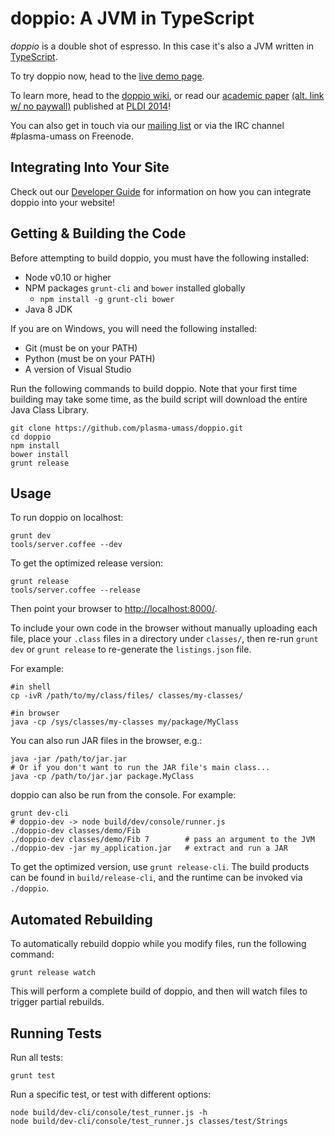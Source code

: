 doppio: A JVM in TypeScript
=================================

_doppio_ is a double shot of espresso.
In this case it's also a JVM written in [TypeScript](http://www.typescriptlang.org/).

To try doppio now, head to the [live demo page](http://plasma-umass.github.io/doppio-demo/).

To learn more, head to the [doppio wiki](https://github.com/plasma-umass/doppio/wiki), or read our [academic paper](http://dl.acm.org/citation.cfm?id=2594293) [(alt. link w/ no paywall)](https://plasma-umass.github.io/doppio-demo/paper.pdf) published at [PLDI 2014](http://conferences.inf.ed.ac.uk/pldi2014/)!

You can also get in touch via our [mailing list][mail] or via the IRC channel
\#plasma-umass on Freenode.

[mail]: https://groups.google.com/forum/?fromgroups#!forum/plasma-umass-gsoc

Integrating Into Your Site
--------------------------

Check out our [Developer Guide](https://github.com/plasma-umass/doppio/wiki/Doppio-Developer-Guide) for information on how you can integrate doppio into your website!

Getting & Building the Code
---------------------------

Before attempting to build doppio, you must have the following installed:
* Node v0.10 or higher
* NPM packages `grunt-cli` and `bower` installed globally
  * `npm install -g grunt-cli bower`
* Java 8 JDK

If you are on Windows, you will need the following installed:
* Git (must be on your PATH)
* Python (must be on your PATH)
* A version of Visual Studio

Run the following commands to build doppio. Note that your first time building may take some time, as the build script will download the entire Java Class Library.

    git clone https://github.com/plasma-umass/doppio.git
    cd doppio
    npm install
    bower install
    grunt release

Usage
-----

To run doppio on localhost:

    grunt dev
    tools/server.coffee --dev

To get the optimized release version:

    grunt release
    tools/server.coffee --release

Then point your browser to [http://localhost:8000/](http://localhost:8000/).

To include your own code in the browser without manually uploading each file,
place your `.class` files in a directory under `classes/`,
then re-run `grunt dev` or `grunt release` to re-generate
the `listings.json` file.

For example:

    #in shell
    cp -ivR /path/to/my/class/files/ classes/my-classes/

    #in browser
    java -cp /sys/classes/my-classes my/package/MyClass

You can also run JAR files in the browser, e.g.:

    java -jar /path/to/jar.jar
    # Or if you don't want to run the JAR file's main class...
    java -cp /path/to/jar.jar package.MyClass

doppio can also be run from the console. For example:

    grunt dev-cli
    # doppio-dev -> node build/dev/console/runner.js
    ./doppio-dev classes/demo/Fib
    ./doppio-dev classes/demo/Fib 7        # pass an argument to the JVM
    ./doppio-dev -jar my_application.jar   # extract and run a JAR

To get the optimized version, use `grunt release-cli`. The build products can be
found in `build/release-cli`, and the runtime can be invoked via `./doppio`.

Automated Rebuilding
--------------------

To automatically rebuild doppio while you modify files, run the following command:

    grunt release watch

This will perform a complete build of doppio, and then will watch files to trigger partial rebuilds.

Running Tests
-------------

Run all tests:

    grunt test

Run a specific test, or test with different options:

    node build/dev-cli/console/test_runner.js -h
    node build/dev-cli/console/test_runner.js classes/test/Strings

